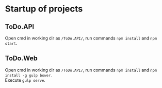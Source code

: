 # Startup of projects
## ToDo.API
Open cmd in working dir as ``/ToDo.API/``, run commands `npm install` and `npm start`.

## ToDo.Web
Open cmd in working dir as ``/ToDo.API/``, run commands `npm install` and `npm install -g gulp bower`.  
Execute `gulp serve`.